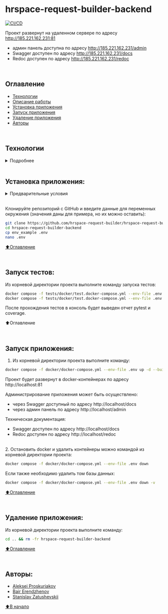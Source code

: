 # hrspace-request-builder-backend
[![CI/CD](https://github.com/hrspace-request-builder/hrspace-request-builder-backend/actions/workflows/main.yml/badge.svg)](https://github.com/hrspace-request-builder/hrspace-request-builder-backend/actions/workflows/main.yml)

Проект развернут на удаленном сервере по адресу  http://185.221.162.231:81
  - админ панель доступна по адресу http://185.221.162.231/admin
  - Swagger доступен по адресу http://185.221.162.231/docs
  - Redoc доступен по адресу http://185.221.162.231/redoc

<br>

## Оглавление
- [Технологии](#технологии)
- [Описание работы](#описание-работы)
- [Установка приложения](#установка-приложения)
- [Запуск приложения](#запуск-приложения)
- [Удаление приложения](#удаление-приложения)
- [Авторы](#авторы)

<br>

## Технологии
<details><summary>Подробнее</summary><br>

[![Python](https://img.shields.io/badge/python-3.12-blue?logo=python)](https://www.python.org/)
[![FastAPI](https://img.shields.io/badge/-FastAPI-464646?logo=fastapi)](https://fastapi.tiangolo.com/)
[![Pydantic](https://img.shields.io/badge/-Pydantic-464646?logo=Pydantic)](https://docs.pydantic.dev/)
[![PostgreSQL](https://img.shields.io/badge/-PostgreSQL-464646?logo=PostgreSQL)](https://www.postgresql.org/)
[![asyncpg](https://img.shields.io/badge/-asyncpg-464646?logo=PostgreSQL)](https://pypi.org/project/asyncpg/)
[![SQLAlchemy](https://img.shields.io/badge/SQLAlchemy-2.0-blue?logo=sqlalchemy)](https://www.sqlalchemy.org/)
[![Uvicorn](https://img.shields.io/badge/-Uvicorn-464646?logo=Uvicorn)](https://www.uvicorn.org/)
[![docker_compose](https://img.shields.io/badge/-Docker%20Compose-464646?logo=docker)](https://docs.docker.com/compose/)
[![httpx](https://img.shields.io/badge/-httpx-464646?logo=httpx)](https://www.python-httpx.org/)
[![Pytest](https://img.shields.io/badge/-Pytest-464646?logo=Pytest)](https://docs.pytest.org/en/latest/)
[![Pytest-asyncio](https://img.shields.io/badge/-Pytest--asyncio-464646?logo=Pytest-asyncio)](https://pypi.org/project/pytest-asyncio/)
[![pytest-cov](https://img.shields.io/badge/-pytest--cov-464646?logo=codecov)](https://pytest-cov.readthedocs.io/en/latest/)
[![deepdiff](https://img.shields.io/badge/-deepdiff-464646?logo=deepdiff)](https://zepworks.com/deepdiff/6.3.1/diff.html)
[![pre-commit](https://img.shields.io/badge/-pre--commit-464646?logo=pre-commit)](https://pre-commit.com/)

[⬆️Оглавление](#оглавление)

</details>

<br>

## Установка приложения:

<details><summary>Предварительные условия</summary>

Предполагается, что пользователь установил [Docker](https://docs.docker.com/engine/install/) и [Docker Compose](https://docs.docker.com/compose/install/) на локальной машине. Проверить наличие можно выполнив команды:

```bash
docker --version && docker-compose --version
```
</details>

<br>

Клонируйте репозиторий с GitHub и введите данные для переменных окружения (значения даны для примера, но их можно оставить):

```bash
git clone https://github.com/hrspace-request-builder/hrspace-request-builder-backend.git
cd hrspace-request-builder-backend
cp env_example .env
nano .env
```

[⬆️Оглавление](#оглавление)

<br>

## Запуск тестов:
Из корневой директории проекта выполните команду запуска тестов:
```bash
docker compose -f tests/docker/test.docker-compose.yml --env-file .env up --build --abort-on-container-exit && \
docker compose -f tests/docker/test.docker-compose.yml --env-file .env down -v
```
После прохождения тестов в консоль будет выведен отчет pytest и coverage.

⬆️Оглавление

<br>

## Запуск приложения:

1. Из корневой директории проекта выполните команду:
```bash
docker compose -f docker/docker-compose.yml --env-file .env up -d --build
```
  Проект будет развернут в docker-контейнерах по адресу http://localhost:81

  Администрирование приложения может быть осуществлено:
  - через Swagger доступный по адресу http://localhost/docs
  - через админ панель по адресу http://localhost/admin

  Техническая документация:
  - Swagger доступен по адресу http://localhost/docs
  - Redoc доступен по адресу http://localhost/redoc

<br>
2. Остановить docker и удалить контейнеры можно командой из корневой директории проекта:

```bash
docker compose -f docker/docker-compose.yml --env-file .env down
```

Если также необходимо удалить том базы данных:
```bash
docker compose -f docker/docker-compose.yml --env-file .env down -v
```

[⬆️Оглавление](#оглавление)

<br>

## Удаление приложения:
Из корневой директории проекта выполните команду:
```bash
cd .. && rm -fr hrspace-request-builder-backend
```

[⬆️Оглавление](#оглавление)

<br>

## Авторы:
- [Aleksei Proskuriakov](https://github.com/alexpro2022)
- [Bair Erendzhenov](https://github.com/ErendzhenovBair)
- [Stanislav Zatushevskii](https://github.com/stas-zatushevskii)

[⬆️В начало](#hrspace-request-builder-backend)
